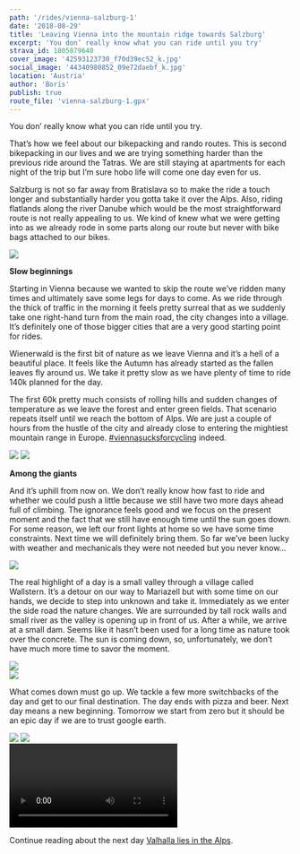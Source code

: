 ```yaml
---
path: '/rides/vienna-salzburg-1'
date: '2018-08-29'
title: 'Leaving Vienna into the mountain ridge towards Salzburg'
excerpt: 'You don’ really know what you can ride until you try'
strava_id: 1805879640
cover_image: '42593123730_f70d39ec52_k.jpg'
social_image: '44340980852_09e72daebf_k.jpg'
location: 'Austria'
author: 'Boris'
publish: true
route_file: 'vienna-salzburg-1.gpx'
---
```


You don’ really know what you can ride until you try. 

That’s how we feel about our bikepacking and rando routes. This is second bikepacking in our lives and we are trying something harder than the previous ride around the Tatras. We are still staying at apartments for each night of the trip but I’m sure hobo life will come one day even for us.

Salzburg is not so far away from Bratislava so to make the ride a touch longer and substantially harder you gotta take it over the Alps. Also, riding flatlands along the river Danube which would be the most straightforward route is not really appealing to us. We kind of knew what we were getting into as we already rode in some parts along our route but never with bike bags attached to our bikes. 

<div>
<image-zoom><img src='44390341481_6d8b429e1d_k.jpg'/></image-zoom>
</div>

**Slow beginnings**

Starting in Vienna because we wanted to skip the route we’ve ridden many times and ultimately save some legs for days to come. As we ride through the thick of traffic in the morning it feels pretty surreal that as we suddenly take one right-hand turn from the main road, the city changes into a village. It’s definitely one of those bigger cities that are a very good starting point for rides.

<marker-link lat='48.183715' lng='15.998370' label='A' zoom='11'>Wienerwald</marker-link> is the first bit of nature as we leave Vienna and it’s a hell of a beautiful place. It feels like the Autumn has already started as the fallen leaves fly around us. We take it pretty slow as we have plenty of time to ride 140k planned for the day. 

The first 60k pretty much consists of rolling hills and sudden changes of temperature as we leave the forest and enter green fields. That scenario repeats itself until we reach the bottom of Alps. We are just a couple of hours from the hustle of the city and already close to entering the mightiest mountain range in Europe. <a href="https://www.instagram.com/explore/tags/viennasucksforcycling">#viennasucksforcycling</a> indeed.

<div class='c-photo-cluster'>
<div class='flex'>
<image-zoom><img src='44340978772_86d05dc92e_k.jpg'/></image-zoom>
<image-zoom><img src='43673398614_142672ef0f_k.jpg'/></image-zoom>
</div>
</div>

**Among the giants**

And it’s uphill from now on. We don’t really know how fast to ride and whether we could push a little because we still have two more days ahead full of climbing. The ignorance feels good and we focus on the present moment and the fact that we still have enough time until the sun goes down. For some reason, we left our front lights at home so we have some time constraints. Next time we will definitely bring them. So far we’ve been lucky with weather and mechanicals they were not needed but you never know… 

<div>
<image-zoom><img src='44341008802_f78423230c_k.jpg'/></image-zoom>
</div>

The real highlight of a day is a small valley through a village called <marker-link lat='47.809615' lng='15.372320' label='B' zoom='12'>Wallstern</marker-link>. It’s a detour on our way to Mariazell but with some time on our hands, we decide to step into unknown and take it. Immediately as we enter the side road the nature changes. We are surrounded by tall rock walls and small river as the valley is opening up in front of us. After a while, we arrive at a small dam. Seems like it hasn’t been used for a long time as nature took over the concrete. The sun is coming down, so, unfortunately, we don’t have much more time to savor the moment. 

<div>
<image-zoom><img src='44340980362_60d475de75_k.jpg'/></image-zoom>
</div>
<div>
<image-zoom><img src='44341008632_d7d4c4f257_k.jpg'/></image-zoom>
</div>

What comes down must go up. We tackle a few more switchbacks of the day and get to our final destination. The day ends with pizza and beer. Next day means a new beginning. Tomorrow we start from zero but it should be an epic day if we are to trust google earth. 

<div class='c-photo-cluster'>
<div class='flex'>
<image-zoom><img src='44341008132_4e82cbf73e_k.jpg'/></image-zoom>
<image-zoom><img src='42581687980_f10ad6b27a_k.jpg'/></image-zoom>
</div>
</div>
<div>
<video src="2018-08-29 17.09.02.MP4" type="mp4" controls></video>
</div>

Continue reading about the next day <a href="/rides/vienna-salzburg-2">Valhalla lies in the Alps</a>.